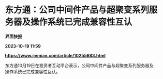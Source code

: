 # 东方通：公司中间件产品与超聚变系列服务器及操作系统已完成兼容性互认
**界面快报**

**2023-10-19 11:59**

**https://www.jiemian.com/article/10255683.html**

东方通10月19日在投资者互动平台表示，公司中间件产品与超聚变系列服务器及操作系统已完成兼容性互认。